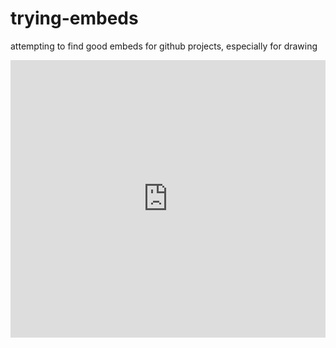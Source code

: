 # trying-embeds
attempting to find good embeds for github projects, especially for drawing

<iframe frameborder="0" style="width:100%;height:444px;" src="https://viewer.diagrams.net/?tags=%7B%7D&highlight=0000ff&layers=1&nav=1&title=1sttry.drawio#R7VrbcpswEP0aP2aGSyDkMdhJ2mlzmToznfalI4MKqgWiQtROv74rJBljsOOMW9ft8OJBZ5dlVzpnkWyP3HG2vOWoSO9YjOnIseLlyJ2MHOfSt%2BFTAs8K8C4tBSScxAqyG2BKfmINGreKxLhsOQrGqCBFG4xYnuNItDDEOVu03b4y2n5qgRLcAaYRol30I4lFqtDAsxr8DSZJap5sW9qSIeOsgTJFMVusQe71yB1zxoS6ypZjTOXcmXlR991ssa4S4zgX%2B9zwxcumT9Xjkp99Ju8%2BzMPJ9NPFmY7yA9FKF6yTFc9mBsoFySjKYRR%2BZbmYagvkH0YpofF79MwqmUEpUDQ3ozBlnPwEf0TBZAMAZi70AjtBy2Mq79RuHJfg82jK2oTukGSWtULfo1JoIGKUoqIkszo%2FiWSIJyQPmRAs05Cp5oZQOmaUccBztqruBmWESqo%2BYp6BG%2BTgWHeIzzE39asKbB%2FGBSO5qAnmhSNvAsgPzAUB9lxRkuRgEKxQpUfzkPFYRmmSRypTNTmczVcMk3NbzrGIUm2OSSmd7yog%2FrR21YYuCcyKQiJ4uQZpUtxilmHBn8HFWH1NUK3QQA8XDd29c42la1Q%2FNyDSEktWoRsWwoUmYj1ks29SpI5F0QxTddvTA4wnD4Z3SFQ63j1eKHAng5214jTj%2B8nbneKXFzwVGTXEWaOv3bPSM82ysCxQRPJkxTqvlyi7pNOmi2MZaKoiG6wjgB7pdDXWr5QW29RMbaoDBGO0XzIq16TGjNvIca8sz3Emvazc2XxepqqmJrSNTWraQR81befV1IShZud2pqJyDgjk6FO5TjMOV4moC1YIrH3eIqD%2FvZL9vaba2UKneAUuOQO60cZhMxLZBGSE7aHLmpgysG0Vy76wnpaW45mIULEK2n4QwJ2HA6ZKM3C9vhRFOIUXKubtl%2BxOvbo79bpIicCS53K8gB1FI8L%2BNrlOwS1vKrsR5ZNsx0orrMpjHGsz4pGW9mWvWlvy2KNtoCitOL6V6U8CneVHQ9D%2Bvr29ub2mmTvtXm5WZF0wfb08eH0r318vzqCXA%2FRyPujleHqxT0Iw7iCYAwTjDYI54gvm7wpm8vD2%2FrZ7cngrNVJwlsCOuNyDMv5whjiVM4Rl%2Bb5l%2FYkzhLEGGww%2BiTPF%2BdDyD2j5F0PL318x%2Fv9wpvAGvRygl2DQy%2FH08pfPFJOH%2B%2BvuDmnMsoJiAZP%2FMlsuh93RqeyO7PDKvnb%2B4O7I9U9xd%2BQP3f6Abm9bOwU8tPtut%2FvXt0cXg2AOEYw9COZ4gjmN71yDQTGHKGb3r%2FCDYn7vK%2BZ4ioFh8w%2Bl2nXtb17u9S8%3D"></iframe>
